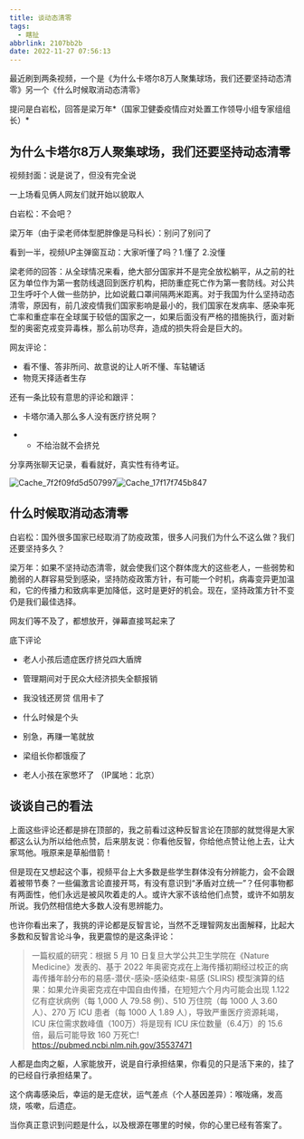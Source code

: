 ```yaml
---
title: 谈动态清零
tags:
  - 瞎扯
abbrlink: 2107bb2b
date: 2022-11-27 07:56:13
---
```


最近刷到两条视频，一个是《为什么卡塔尔8万人聚集球场，我们还要坚持动态清零》另一个《什么时候取消动态清零》

提问是白岩松，回答是梁万年*（国家卫健委疫情应对处置工作领导小组专家组组长）*

<!--more-->

## 为什么卡塔尔8万人聚集球场，我们还要坚持动态清零

视频封面：说是说了，但没有完全说

一上场看见俩人网友们就开始以貌取人

白岩松：不会吧？

梁万年（由于梁老师体型肥胖像是马科长）：别问了别问了

看到一半，视频UP主弹窗互动：大家听懂了吗？1.懂了 2.没懂

梁老师的回答：从全球情况来看，绝大部分国家并不是完全放松躺平，从之前的社区为单位作为第一套防线退回到医疗机构，把防重症死亡作为第一套防线。对公共卫生呼吁个人做一些防护，比如说戴口罩间隔两米距离。对于我国为什么坚持动态清零，原因有，前几波疫情我们国家影响是最小的，我们国家在发病率、感染率死亡率和重症率在全球属于较低的国家之一，如果后面没有严格的措施执行，面对新型的奥密克戎变异毒株，那么前功尽弃，造成的损失将会是巨大的。

网友评论：

- 看不懂、答非所问、故意说的让人听不懂、车轱辘话
- 物竞天择适者生存

还有一条比较有意思的评论和跟评：

- 卡塔尔涌入那么多人没有医疗挤兑啊？

- - 不给治就不会挤兑

分享两张聊天记录，看看就好，真实性有待考证。

![Cache_7f2f09fd5d507997](谈动态清零/Cache_7f2f09fd5d507997.jpg)![Cache_17f17f745b847](谈动态清零/Cache_17f17f745b847.jpg)





## 什么时候取消动态清零

白岩松：国外很多国家已经取消了防疫政策，很多人问我们为什么不这么做？我们还要坚持多久？

梁万年：如果不坚持动态清零，就会使我们这个群体庞大的这些老人，一些弱势和脆弱的人群容易受到感染，坚持防疫政策方针，有可能一个时机，病毒变异更加温和，它的传播力和致病率更加降低，这时是更好的机会。现在，坚持政策方针不变仍是我们最佳选择。

网友们等不及了，都想放开，弹幕直接骂起来了

底下评论

- 老人小孩后遗症医疗挤兑四大盾牌
- 管理期间对于民众大经济损失全额报销
- 我没钱还房贷 信用卡了
- 什么时候是个头
- 别急，再赚一笔就放
- 梁组长你都饿瘦了

- 老人小孩在家憋坏了 （IP属地：北京）





## 谈谈自己的看法

上面这些评论还都是排在顶部的，我之前看过这种反智言论在顶部的就觉得是大家都这么认为所以给他点赞，后来朋友说：你看他反智，你给他点赞让他上去，让大家骂他。哦原来是草船借箭！

但是现在又想起这个事，视频平台上大多数是些学生群体没有分辨能力，会不会跟着被带节奏？一些偏激言论直接开骂，有没有意识到“矛盾对立统一”？任何事物都有两面性，他们永远是被风吹着走的人。或许大家不该给他们点赞，或许不如朋友所说。我仍然相信绝大多数人没有思辨能力。





也许你看出来了，我挑的评论都是反智言论，当然不乏理智网友出面解释，比起大多数和反智言论斗争，我更震惊的是这条评论：

> 一篇权威的研究：根据 5 月 10 日复旦大学公共卫生学院在《Nature Medicine》发表的、基于 2022 年奥密克戎在上海传播初期经过校正的病毒传播年龄分布的易感-潜伏-感染-感染结束-易感 (SLIRS) 模型演算的结果：如果允许奥密克戎在中国自由传播，在短短六个月内可能会出现 1.122 亿有症状病例（每 1,000 人 79.58 例）、510 万住院（每 1000 人 3.60 人）、270 万 ICU 患者（每 1000 人 1.89 人），导致严重医疗资源耗竭，ICU 床位需求数峰值（100万）将是现有 ICU 床位数量（6.4万）的 15.6 倍，最后可能导致 160 万死亡! https://pubmed.ncbi.nlm.nih.gov/35537471

人都是血肉之躯，人家能放开，说是自行承担结果，你看见的只是活下来的，挂了的已经自行承担结果了。

这个病毒感染后，幸运的是无症状，运气差点（个人基因差异）：喉咙痛，发高烧，咳嗽，后遗症。





当你真正意识到问题是什么，以及根源在哪里的时候，你的心里已经有答案了。

